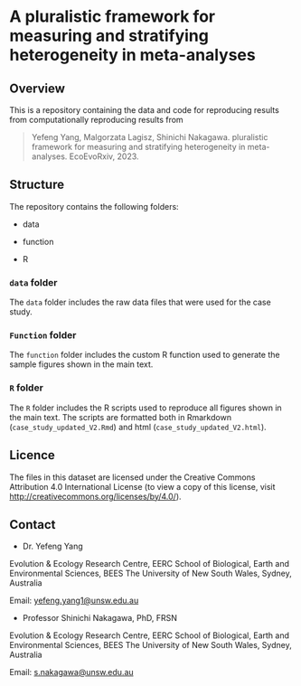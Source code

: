 # A pluralistic framework for measuring and stratifying heterogeneity in meta-analyses

## Overview

This is a repository containing the data and code for reproducing results from computationally reproducing results from 

> Yefeng Yang, Malgorzata Lagisz, Shinichi Nakagawa.  pluralistic framework for measuring and stratifying heterogeneity in meta-analyses. EcoEvoRxiv, 2023.

## Structure

The repository contains the following folders:

- data

- function

- R

### `data` folder

The `data` folder includes the raw data files that were used for the case study.

### `Function` folder

The `function` folder includes the custom R function used to generate the sample figures shown in the main text.

### `R` folder

The `R` folder includes the R scripts used to reproduce all figures shown in the main text. The scripts are formatted both in Rmarkdown (`case_study_updated_V2.Rmd`) and html (`case_study_updated_V2.html`).

## Licence

The files in this dataset are licensed under the Creative Commons Attribution 4.0 International License (to view a copy of this license, visit http://creativecommons.org/licenses/by/4.0/).

## Contact

- Dr. Yefeng Yang

Evolution & Ecology Research Centre, EERC
School of Biological, Earth and Environmental Sciences, BEES
The University of New South Wales, Sydney, Australia

Email: yefeng.yang1@unsw.edu.au

- Professor Shinichi Nakagawa, PhD, FRSN

Evolution & Ecology Research Centre, EERC
School of Biological, Earth and Environmental Sciences, BEES
The University of New South Wales, Sydney, Australia

Email: s.nakagawa@unsw.edu.au

